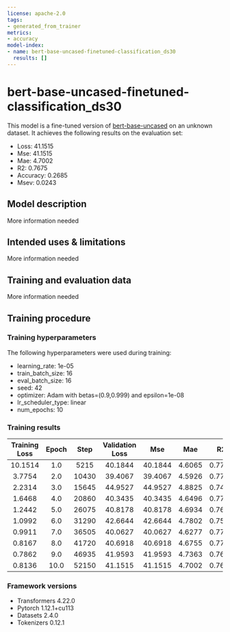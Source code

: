 ```yaml
---
license: apache-2.0
tags:
- generated_from_trainer
metrics:
- accuracy
model-index:
- name: bert-base-uncased-finetuned-classification_ds30
  results: []
---
```


<!-- This model card has been generated automatically according to the information the Trainer had access to. You
should probably proofread and complete it, then remove this comment. -->

# bert-base-uncased-finetuned-classification_ds30

This model is a fine-tuned version of [bert-base-uncased](https://huggingface.co/bert-base-uncased) on an unknown dataset.
It achieves the following results on the evaluation set:
- Loss: 41.1515
- Mse: 41.1515
- Mae: 4.7002
- R2: 0.7675
- Accuracy: 0.2685
- Msev: 0.0243

## Model description

More information needed

## Intended uses & limitations

More information needed

## Training and evaluation data

More information needed

## Training procedure

### Training hyperparameters

The following hyperparameters were used during training:
- learning_rate: 1e-05
- train_batch_size: 16
- eval_batch_size: 16
- seed: 42
- optimizer: Adam with betas=(0.9,0.999) and epsilon=1e-08
- lr_scheduler_type: linear
- num_epochs: 10

### Training results

| Training Loss | Epoch | Step  | Validation Loss | Mse     | Mae    | R2     | Accuracy | Msev   |
|:-------------:|:-----:|:-----:|:---------------:|:-------:|:------:|:------:|:--------:|:------:|
| 10.1514       | 1.0   | 5215  | 40.1844         | 40.1844 | 4.6065 | 0.7730 | 0.2644   | 0.0249 |
| 3.7754        | 2.0   | 10430 | 39.4067         | 39.4067 | 4.5926 | 0.7774 | 0.2803   | 0.0254 |
| 2.2314        | 3.0   | 15645 | 44.9527         | 44.9527 | 4.8825 | 0.7460 | 0.2680   | 0.0222 |
| 1.6468        | 4.0   | 20860 | 40.3435         | 40.3435 | 4.6496 | 0.7721 | 0.2702   | 0.0248 |
| 1.2442        | 5.0   | 26075 | 40.8178         | 40.8178 | 4.6934 | 0.7694 | 0.2657   | 0.0245 |
| 1.0992        | 6.0   | 31290 | 42.6644         | 42.6644 | 4.7802 | 0.7590 | 0.2620   | 0.0234 |
| 0.9911        | 7.0   | 36505 | 40.0627         | 40.0627 | 4.6277 | 0.7737 | 0.2751   | 0.0250 |
| 0.8167        | 8.0   | 41720 | 40.6918         | 40.6918 | 4.6755 | 0.7701 | 0.2693   | 0.0246 |
| 0.7862        | 9.0   | 46935 | 41.9593         | 41.9593 | 4.7363 | 0.7629 | 0.2693   | 0.0238 |
| 0.8136        | 10.0  | 52150 | 41.1515         | 41.1515 | 4.7002 | 0.7675 | 0.2685   | 0.0243 |


### Framework versions

- Transformers 4.22.0
- Pytorch 1.12.1+cu113
- Datasets 2.4.0
- Tokenizers 0.12.1

